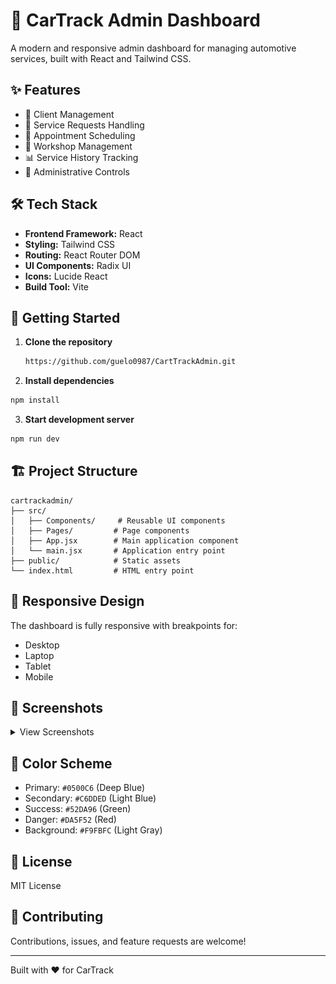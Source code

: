 # 🚗 CarTrack Admin Dashboard

A modern and responsive admin dashboard for managing automotive services, built with React and Tailwind CSS.

## ✨ Features

- 👥 Client Management
- 🔧 Service Requests Handling
- 📅 Appointment Scheduling
- 🏢 Workshop Management
- 📊 Service History Tracking
- 💼 Administrative Controls

## 🛠️ Tech Stack

- **Frontend Framework:** React
- **Styling:** Tailwind CSS
- **Routing:** React Router DOM
- **UI Components:** Radix UI
- **Icons:** Lucide React
- **Build Tool:** Vite

## 🚀 Getting Started

1. **Clone the repository**
    ```bash
    https://github.com/guelo0987/CartTrackAdmin.git
    ``` 

2. **Install dependencies**

```bash
npm install
```

3. **Start development server**

```bash
npm run dev
```

## 🏗️ Project Structure

```
cartrackadmin/
├── src/
│   ├── Components/     # Reusable UI components
│   ├── Pages/         # Page components
│   ├── App.jsx        # Main application component
│   └── main.jsx       # Application entry point
├── public/            # Static assets
└── index.html         # HTML entry point
```

## 📱 Responsive Design

The dashboard is fully responsive with breakpoints for:
- Desktop
- Laptop
- Tablet
- Mobile

## 📸 Screenshots

<details>
<summary>View Screenshots</summary>


### Client Management
![alt text](image.png)
![alt text](image-1.png)
![alt text](image-2.png)
![alt text](image-3.png)
![alt text](image-4.png)


### Service Requests
![alt text](image-5.png)
![alt text](image-6.png)
![alt text](image-7.png)

### Appointment Calendar
![alt text](image-8.png)
![alt text](image-9.png)
![alt text](image-10.png)

</details>

## 🎨 Color Scheme

- Primary: `#0500C6` (Deep Blue)
- Secondary: `#C6DDED` (Light Blue)
- Success: `#52DA96` (Green)
- Danger: `#DA5F52` (Red)
- Background: `#F9FBFC` (Light Gray)

## 📄 License

MIT License

## 🤝 Contributing

Contributions, issues, and feature requests are welcome!

---
Built with ❤️ for CarTrack
